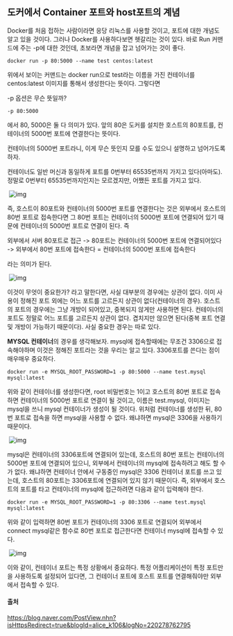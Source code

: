 ## 도커에서 Container 포트와 host포트의 계념

Docker를 처음 접하는 사람이라면 응당 리눅스를 사용할 것이고, 포트에 대한 개념도 알고 있을 것이다. 그러나 Docker를 사용하다보면 헷갈리는 것이 있다. 바로 Run 커맨드에 주는 -p에 대한 것인데, 초보라면 개념을 잡고 넘어가는 것이 좋다.



```
docker run -p 80:5000 --name test centos:latest
```

위에서 보이는 커맨드는 docker run으로 test라는 이름을 가진 컨테이너를 centos:latest 이미지를 통해서 생성한다는 뜻이다. 그렇다면 

-p 옵션은 무슨 뜻일까?



```
-p 80:5000
```

에서 80, 5000은 둘 다 의미가 있다. 앞의 80은 도커를 설치한 호스트의 80포트를, 컨테이너의 5000번 포트에 연결한다는 뜻이다.





컨테이너의 5000번 포트라니, 이게 무슨 뜻인지 모를 수도 있으니 설명하고 넘어가도록 하자.



컨테이너도 일반 머신과 동일하게 포트를 0번부터 65535번까지 가지고 있다(아마도). 정말로 0번부터 65535번까지인지는 모르겠지만, 어쨌든 포트를 가지고 있다. 

​     ![img](https://postfiles.pstatic.net/20150221_41/alice_k106_1424488786398ULbfz_PNG/%C4%B8%C3%B3.PNG?type=w2)

즉, 호스트이 80포트와 컨테이너의 5000번 포트를 연결한다는 것은 외부에서 호스트의 80번 포트로 접속한다면 그 80번 포트는 컨테이너의 5000번 포트에 연결되어 있기 때문에 컨테이너의 5000번 포트로 연결이 된다. 즉



외부에서 서버 80포트로 접근 -> 80포트는 컨테이너의 5000번 포트에 연결되어있다 -> 외부에서 80번 포트에 접속한다 = 컨테이너의 5000번 포트에 접속한다



라는 의미가 된다.

​             ![img](https://postfiles.pstatic.net/20150221_131/alice_k106_14244891403328IKAO_PNG/%C4%B8%C3%B3.PNG?type=w2) 

이것이 무엇이 중요한가? 라고 말한다면, 사실 대부분의 경우에는 상관이 없다. 이미 사용이 정해진 포트 외에는 어느 포트를 고르든지 상관이 없다(컨테이너의 경우). 호스트의 포트의 경우에는 그냥 개방이 되어있고, 중복되지 않게만 사용하면 된다. 컨테이너의 포트도 정말로 어느 포트를 고르든지 상관이 없다. 겹치지만 않으면 된다(중복 포트 연결 및 개방이 가능하기 때문이다). 사실 중요한 경우는 따로 있다.





**MYSQL 컨테이너**의 경우를 생각해보자. mysql에 접속할때에는 무조건 3306으로 접속해야하며 이것은 정해진 포트라는 것을 우리는 알고 있다. 3306포트를 쓴다는 점이 매우매우 중요하다.



```
docker run -e MYSQL_ROOT_PASSWORD=1 -p 80:5000 --name test.mysql mysql:latest
```

위와 같이 컨테이너를 생성한다면, root 비밀번호는 1이고 호스트의 80번 포트로 접속하면 컨테이너의 5000번 포트로 연결이 될 것이고, 이름은 test.mysql, 이미지는 mysql을 쓰니 mysql 컨테이너가 생성이 될 것이다. 위처럼 컨테이너를 생성한 뒤, 80번 포트로 접속을 하면 mysql을 사용할 수 없다. 왜냐하면 mysql은 3306을 사용하기 때문이다.



​    ![img](https://postfiles.pstatic.net/20150221_20/alice_k106_1424489604526RuoMi_PNG/%C4%B8%C3%B3.PNG?type=w2) 

mysql은 컨테이너의 3306포트에 연결되어 있는데, 호스트의 80번 포트는 컨테이너의 5000번 포트에 연결되어 있으니, 외부에서 컨테이너의 mysql에 접속하려고 해도 할 수가 없다. 왜냐하면 컨테이너 안에서 구동중인 mysql은 3306 컨테이너 포트를 쓰고 있는데, 호스트의 80포트는 3306포트에 연결되어 있지 않기 때문이다. 즉, 외부에서 호스트의 포트를 타고 컨테이너의 mysql에 접근하려면 다음과 같이 입력해야 한다. 



```
docker run -e MYSQL_ROOT_PASSWORD=1 -p 80:3306 --name test.mysql mysql:latest
```

위와 같이 입력하면 80번 포트가 컨테이너의 3306 포트로 연결되어 외부에서 connect mysql같은 함수로 80번 포트로 접근한다면 컨테이너 mysql에 접속할 수 있다.



​    ![img](https://postfiles.pstatic.net/20150221_36/alice_k106_1424489981009daMoo_PNG/%C4%B8%C3%B3.PNG?type=w2)





이와 같이, 컨테이너 포트는 특정 상황에서 중요하다. 특정 어플리케이션이 특정 포트만을 사용하도록 설정되어 있다면, 그 컨테이너 포트에 호스트 포트를 연결해줘야만 외부에서 접속할 수 있다.

#### 출처

https://blog.naver.com/PostView.nhn?isHttpsRedirect=true&blogId=alice_k106&logNo=220278762795